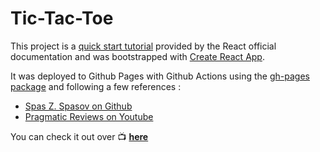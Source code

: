 # Tic-Tac-Toe 

This project is a [quick start tutorial](https://react.dev/learn/tutorial-tic-tac-toe) provided by the React official documentation and was bootstrapped with [Create React App](https://github.com/facebook/create-react-app). 

It was deployed to Github Pages with Github Actions using the [gh-pages package](https://www.npmjs.com/package/gh-pages?activeTab=readme) and following a few references : 

- [Spas Z. Spasov on Github](https://github.com/pa4080/react-tic-tac-toe)
- [Pragmatic Reviews on Youtube](https://www.youtube.com/watch?v=5I37iVCDUTU)

You can check it out over 📺 __[here](https://sludovicdelys.github.io/tic-tac-toe/)__

